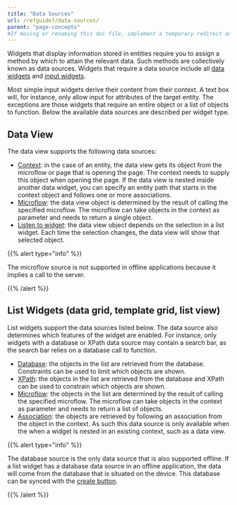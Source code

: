 ```yaml
---
title: "Data Sources"
url: /refguide7/data-sources/
parent: "page-concepts"
#If moving or renaming this doc file, implement a temporary redirect and let the respective team know they should update the URL in the product. See Mapping to Products for more details.
---
```



Widgets that display information stored in entities require you to assign a method by which to attain the relevant data. Such methods are collectively known as data sources. Widgets that require a data source include all [data widgets](/refguide7/data-widgets/) and [input widgets](/refguide7/input-widgets/).

Most simple input widgets derive their content from their context. A text box will, for instance, only allow input for attributes of the target entity. The exceptions are those widgets that require an entire object or a list of objects to function. Below the available data sources are described per widget type.

## Data View

The data view supports the following data sources:

*   [Context](/refguide7/entity-path-source/): in the case of an entity, the data view gets its object from the microflow or page that is opening the page. The context needs to supply this object when opening the page. If the data view is nested inside another data widget, you can specify an entity path that starts in the context object and follows one or more associations.
*   [Microflow](/refguide7/microflow-source/): the data view object is determined by the result of calling the specified microflow. The microflow can take objects in the context as parameter and needs to return a single object.
*   [Listen to widget](/refguide7/listen-to-grid-source/): the data view object depends on the selection in a list widget. Each time the selection changes, the data view will show that selected object.

{{% alert type="info" %}}

The microflow source is not supported in offline applications because it implies a call to the server.

{{% /alert %}}

## List Widgets (data grid, template grid, list view)

List widgets support the data sources listed below. The data source also determines which features of the widget are enabled. For instance, only widgets with a database or XPath data source may contain a search bar, as the search bar relies on a database call to function.

*   [Database](/refguide7/database-source/): the objects in the list are retrieved from the database. Constraints can be used to limit which objects are shown. 
*   [XPath](/refguide7/xpath-source/): the objects in the list are retrieved from the database and XPath can be used to constrain which objects are shown.
*   [Microflow](/refguide7/microflow-source/): the objects in the list are determined by the result of calling the specified microflow. The microflow can take objects in the context as parameter and needs to return a list of objects.
*   [Association](/refguide7/association-source/): the objects are retrieved by following an association from the object in the context. As such this data source is only available when the when a widget is nested in an existing context, such as a data view. 

{{% alert type="info" %}}

The database source is the only data source that is also supported offline. If a list widget has a database data source in an offline application, the data will come from the database that is situated on the device. This database can be synced with the [create button](/refguide7/new-button/).

{{% /alert %}}
